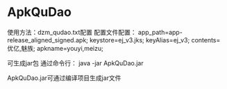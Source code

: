 # ApkQuDao
使用方法：dzm_qudao.txt配置
配置文件配置：
app_path=app-release_aligned_signed.apk;
keystore=ej_v3.jks;
keyAlias=ej_v3;
contents=优亿,魅族;
apkname=youyi,meizu;

可生成jar包
通过命令行：
java -jar ApkQuDao.jar

ApkQuDao.jar可通过编译项目生成jar文件

